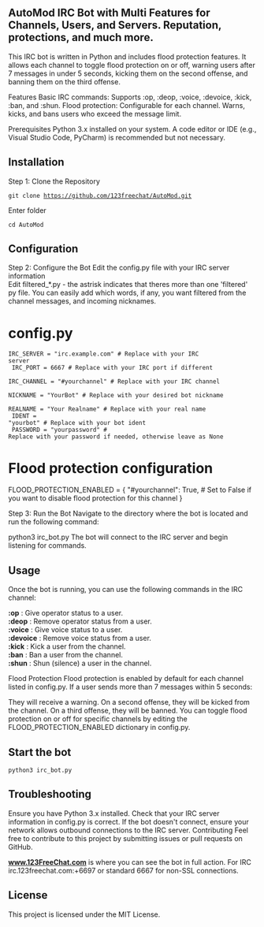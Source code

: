 AutoMod IRC Bot with Multi Features for Channels, Users, and Servers. Reputation, protections, and much more.
-
This IRC bot is written in Python and includes flood protection features. It allows each channel to toggle flood protection on or off, warning users after 7 messages in under 5 seconds, kicking them on the second offense, and banning them on the third offense.

Features
Basic IRC commands: Supports :op, :deop, :voice, :devoice, :kick, :ban, and :shun.
Flood protection: Configurable for each channel. Warns, kicks, and bans users who exceed the message limit.

Prerequisites
Python 3.x installed on your system.
A code editor or IDE (e.g., Visual Studio Code, PyCharm) is recommended but not necessary.


Installation
-
Step 1: Clone the Repository

<code>git clone https://github.com/123freechat/AutoMod.git</code>

Enter folder

<code>cd AutoMod</code>

Configuration
-
Step 2: Configure the Bot
Edit the config.py file with your IRC server information<br>
Edit filtered_*.py - the astrisk indicates that theres more than one 'filtered' py file. You can easily add which words, if any, you want filtered from the channel messages, and incoming nicknames.
# config.py

<code>IRC_SERVER = "irc.example.com"  # Replace with your IRC server<br>
IRC_PORT = 6667  # Replace with your IRC port if different<br>
IRC_CHANNEL = "#yourchannel"  # Replace with your IRC channel<br>
NICKNAME = "YourBot"  # Replace with your desired bot nickname<br>
REALNAME = "Your Realname"  # Replace with your real name<br>
IDENT = "yourbot"  # Replace with your bot ident<br>
PASSWORD = "yourpassword"  # Replace with your password if needed, otherwise leave as None</code>

# Flood protection configuration
FLOOD_PROTECTION_ENABLED = {
    "#yourchannel": True,  # Set to False if you want to disable flood protection for this channel
}

Step 3: Run the Bot
Navigate to the directory where the bot is located and run the following command:

python3 irc_bot.py
The bot will connect to the IRC server and begin listening for commands.

Usage
-
Once the bot is running, you can use the following commands in the IRC channel:

<b>:op</b> <user>: Give operator status to a user.<br>
<b>:deop</b> <user>: Remove operator status from a user.<br>
<b>:voice</b> <user>: Give voice status to a user.<br>
<b>:devoice</b> <user>: Remove voice status from a user.<br>
<b>:kick</b> <user>: Kick a user from the channel.<br>
<b>:ban</b> <user>: Ban a user from the channel.<br>
<b>:shun</b> <user>: Shun (silence) a user in the channel.<br>

Flood Protection
Flood protection is enabled by default for each channel listed in config.py. If a user sends more than 7 messages within 5 seconds:

They will receive a warning.
On a second offense, they will be kicked from the channel.
On a third offense, they will be banned.
You can toggle flood protection on or off for specific channels by editing the FLOOD_PROTECTION_ENABLED dictionary in config.py.

Start the bot
-
<code>python3 irc_bot.py</code>

Troubleshooting
-
Ensure you have Python 3.x installed.
Check that your IRC server information in config.py is correct.
If the bot doesn't connect, ensure your network allows outbound connections to the IRC server.
Contributing
Feel free to contribute to this project by submitting issues or pull requests on GitHub.

<a href="https://www.123freechat.com"><b>www.123FreeChat.com</b></a> is where you can see the bot in full action. For IRC irc.123freechat.com:+6697 or standard 6667 for non-SSL connections. 

License
-
This project is licensed under the MIT License.
